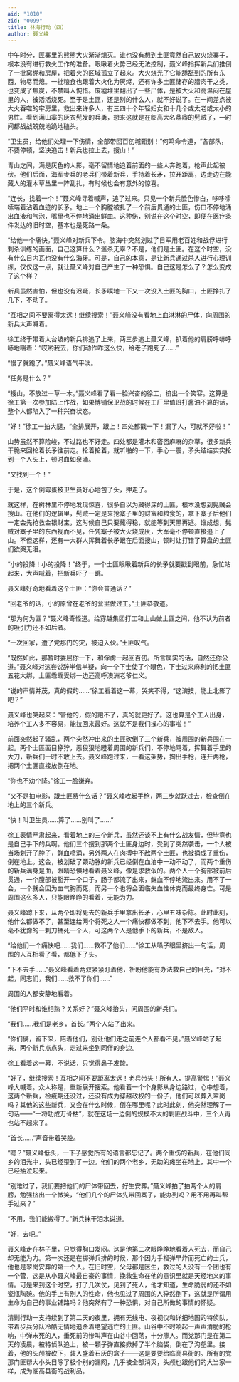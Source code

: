 ```yaml
---
aid: "1010"
zid: "0099"
title: 林海行动（四）
author: 聂义峰
---
```


中午时分，匪寨里的熊熊大火渐渐熄灭。谁也没有想到土匪竟然自己放火烧寨子，根本没有进行救火工作的准备。眼瞅着火势已经无法控制，聂义峰指挥新兵们推倒了一批窝棚和房屋，把着火的区域孤立了起来。大火烧光了它能舔舐到的所有东西，物尽而熄。一批粮食也跟着大火化为灰烬，还有许多土匪储存的腊肉干之类，也变成了焦炭，不禁叫人惋惜。废墟堆里翻出了一些尸体，是被大火和高温闷在屋里的人，被活活烧死。至于是土匪，还是别的什么人，就不好说了。在一间差点被大火吞噬的牢房里，救出来许多人，有三四十个年轻妇女和十几个或太老或太小的男性。看到满山寨的灰衣髡发的兵勇，想来这就是在临高大名鼎鼎的髡贼了，一时间都战战兢兢地跪地磕头。

“卫生员，给他们处理一下伤情，全部带回百仞城甄别！”何鸣命令道，“各部队，不要停顿，坚决追击！新兵也拉上去，搜山！”

青山之间，满是灰色的人影，毫不留情地追着前面的一些人奔跑着，枪声此起彼伏。他们后面，海军步兵的老兵们带着新兵，手持着长矛，拉开距离，边走边在能藏人的灌木草丛里一阵乱扎，有时候也会有意外的惊喜。

“连长，找着一个！”聂义峰寻着喊声，追了过来。只见一个新兵脸色惨白，哆哆嗦嗦端着沾着血迹的长矛。地上一个胸膛被扎了一个前后贯通的土匪，伤口不停地涌出血液和气泡，嘴里也不停地涌出鲜血。这种伤，别说在这个时空，即便在医疗条件发达的旧时空，基本也是死路一条。

“给他一个痛快。”聂义峰对新兵下令。脑海中突然划过了日军用老百姓和战俘进行刺杀训练的画面，自己这算什么？滥杀无辜？不是，他们是土匪。在这个时空，没有什么日内瓦也没有什么海牙。可是，自己的本意，是让新兵通过杀人进行心理训练，仅仅这一点，就让聂义峰对自己产生了一种恐惧。自己这是怎么了？怎么变成了这个样？

新兵虽然害怕，但也没有迟疑，长矛噗地一下又一次没入土匪的胸口，土匪挣扎了几下，不动了。

“互相之间不要离得太远！继续搜索！”聂义峰没有看地上血淋淋的尸体，向周围的新兵大声喊着。

徐工终于带着大台坡的新兵排追了上来，两三步追上聂义峰，扒着他的肩膀呼哧呼哧地喘着：“哎哟我去，你们动作咋这么快，给老子跑死了……”

“慢了就跑了。”聂义峰语气平淡。

“任务是什么？”

“搜山，不放过一草一木。”聂义峰看了看一脸兴奋的徐工，挤出一个笑容。这算是徐工第一次参加陆上作战，如果博铺保卫战的时候在工厂里值班打酱油不算的话，整个人都陷入了一种兴奋状态。

“好！”徐工一拍大腿，“全排展开，跟上！四处都戳一下！漏了人，可就不好啦！”

山势虽然不算险峻，不过路也不好走。四处都是灌木和密密麻麻的杂草，很多新兵干脆来回抡着长矛往前走。抡着抡着，就听啪的一下，手心一震，矛头结结实实抡到一个人头上，顿时血如泉涌。

“又找到一个！”

于是，这个倒霉蛋被卫生员好心地包了头，押走了。

就这样，在树林里不停地发现惊喜，很多自以为藏得深的土匪，根本没想到髡贼会搜山。在他们的逻辑里，髡贼一定是来抢寨子里的财富和粮食的，拿下寨子后他们一定会先抢救金银财宝，这时候自己只要藏得稳，就能等到天黑再逃。谁成想，髡贼对寨子里的东西视而不见，任凭寨子被大火烧成灰，大军毫不停顿直接追上了山。不但这样，还有一大群人挥舞着长矛跟在后面搜山，顿时让打错了算盘的土匪们欲哭无泪。

“小的投降！小的投降！”终于，一个土匪眼瞅着新兵的长矛就要戳到眼前，急忙站起来，大声喊着，把新兵吓了一跳。

聂义峰好奇地看着这个土匪：“你会普通话？”

“回老爷的话，小的原曾在老爷的营里做过工。”土匪恭敬道。

“那为何为匪？”聂义峰奇怪道。给穿越集团打工和上山做土匪之间，他不认为前者的吸引力还不如后者。

“一次回家，遭了党那门的灾，被迫入伙。”土匪叹气。

“既然如此，那暂时委屈你一下，和俘虏一起回百仞。所言属实的话，自然还你公道。”聂义峰对这套说辞半信半疑，向一个下士使了个眼色，下士过来麻利的把土匪五花大绑，土匪乖乖受绑一边还高呼澳洲老爷仁义。

“说的声情并茂，真的假的……”徐工看着这一幕，哭笑不得，“这演技，能上北影了吧？”

聂义峰也笑起来：“管他的，假的跑不了，真的就更好了。这也算是个工人出身，培养个工人多不容易，能拉回来最好。这就不是我们操心的事啦！”

前面突然起了骚乱，两个突然冲出来的土匪砍倒了三个新兵，被周围的新兵围在一起。两个土匪面目狰狞，恶狠狠地瞪着周围的新兵们，不停地骂着，挥舞着手里的大刀，新兵们一时不敢上去。聂义峰跑过来，一看这架势，掏出手枪，连开两枪，把两个土匪直接放倒在地。

“你也不劝个降。”徐工一脸嫌弃。

“又不是拍电影，跟土匪费什么话？”聂义峰收起手枪，两三步就跃过去，检查倒在地上的三个新兵。

“快！叫卫生员……算了……别叫了……”

徐工表情严肃起来，看着地上的三个新兵，虽然还谈不上有什么战友情，但毕竟也是自己手下的兵啊。他们三个搜到那两个土匪身边时，受到了突然袭击，一个人被当场划开了脖子，鲜血喷涌，另外两人在肉搏中不敌两个土匪，也被捅成了重伤，倒在地上。这会，被划破了颈动脉的新兵已经倒在血泊中一动不动了，而两个重伤的新兵满身是血，眼睛恐惧地看着聂义峰，像是求救似的。两个人一个胸部被前后贯通，一个腹部被豁开一个口子，肠子都流了出来，鲜血不停地流出来。用不了一会，一个就会因为血气胸而死，而另一个也将会面临失血性休克而最终身亡。可是周围这么多人，只能眼睁睁的看着，无能为力。

聂义峰蹲下来，从两个即将死去的新兵手里拿出长矛，心里五味杂陈。此时此刻，他什么都做不了，甚至连给两个将死之人一个痛快都做不到，他下不去手。他可以毫不犹豫的一刺刀捅死一个人，可这两个人是他手下的新兵，不是敌人。

“给他们一个痛快吧……我们……救不了他们……”徐工从嗓子眼里挤出一句话，周围的人互相看了看，都低下了头。

“下不去手……”聂义峰看着两双紧紧盯着他，祈盼他能有办法救自己的目光，“对不起，同志们，我们……救不了你们……”

周围的人都安静地看着。

“他们平时和谁相熟？关系好？”聂义峰抬头，问周围的新兵们。

“我们……我们是老乡，首长。”两个人站了出来。

“你们俩，留下来，陪着他们，别让他们走之前连个人都看不见。”聂义峰站了起来，两个新兵点点头，走过来坐到同伴的身边。

徐工看着这一幕，不说话，只觉得鼻子发酸。

“好了，继续搜索！互相之间不要距离太远！老兵带头！所有人，提高警惕！”聂义峰大喊着。众人称是，重新展开搜索。他看着一个个身影从身边路过，心中想着，这两个新兵，检疫期还没过，还没有成为穿越政权的一份子，他们可以葬入翠岗吗？其他的这些新兵，又会在什么时候，倒在哪里呢？此时此刻，他突然理解了一句话——“一将功成万骨枯”，就在这场一边倒的规模不大的剿匪战斗中，三个人再也站不起来了。

“首长……”声音带着哭腔。

“嗯？”聂义峰低头，一下子感觉所有的语言都忘记了。两个重伤的新兵，在他们同乡的泪光中，头已经歪到了一边。他们的两个老乡，无助的瘫坐在地上，其中一个已经抽泣起来。

“别难过了，我们要把他们的尸体带回去，好生安葬。”聂义峰拍了拍两个人的肩膀，勉强挤出一个微笑，“他们几个的尸体先带回寨子，能办到吗？用不用再叫帮手过来？”

“不用，我们能搬得了。”新兵抹干泪水说道。

“好，去吧。”

聂义峰走在林子里，只觉得胸口发闷。这是他第二次眼睁睁地看着人死去，而自己却无能为力。第一次还是在掷弹兵排的时候，那个因为手榴弹早炸而死亡的士兵，他也是翠岗安葬的第一个人。在旧时空，父母都是医生，救过的人没有一个团也有一个营，这是从小聂义峰最自豪的事情，挽救生命在他的意识里就是天经地义的事情。可是来到这个时空，打了几次仗，见到了死人，他才知道，生命脆弱的还不如瓷瓶陶碗。他的手上有别人的性命，他也见过了周围的人猝然倒下，这就是所谓用生命为自己的事业铺路吗？他突然有了一种恐惧，对自己所做的事情的怀疑。

清剿行动一支持续到了第二天的夜里，拥有无线电、夜视仪和详细地图的特侦队，带着步兵分队冷酷无情地追杀着绝望逃亡的土匪。山谷中不时响起一声声清脆的枪响，中弹未死的人，垂死前的惨叫声在山谷中回荡，十分瘆人。而党那门是在第二天的凌晨，被特侦队追上，被一颗子弹直接掀掉了半个脑袋，倒在了沟壑里。接着，他的头颅被砍下，装入盛着石灰的盒子——这是要要给临高县衙的。所有的党那门匪帮大小头目除了极个别的漏网，几乎被全部消灭，头颅也跟他们的大当家一样，成为临高县衙的战利品。
